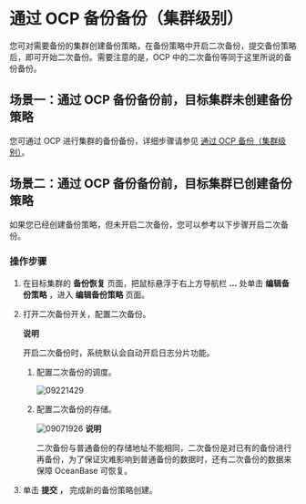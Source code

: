 通过 OCP 备份备份（集群级别） 
======================================

您可对需要备份的集群创建备份策略，在备份策略中开启二次备份，提交备份策略后，即可开始二次备份。需要注意的是，OCP 中的二次备份等同于这里所说的备份备份。

场景一：通过 OCP 备份备份前，目标集群未创建备份策略 
-------------------------------------------------

您可通过 OCP 进行集群的备份备份，详细步骤请参见 [通过 OCP 备份（集群级别）](/zh-CN/5.administrator-guide/7.high-data-availability/2.backup-and-restoration-management-1/3.back-up-data-at-the-cluster-level/2.ocp-based-backup-1.md)。

场景二：通过 OCP 备份备份前，目标集群已创建备份策略 
-------------------------------------------------

如果您已经创建备份策略，但未开启二次备份，您可以参考以下步骤开启二次备份。

### 操作步骤 

1. 在目标集群的 **备份恢复** 页面，把鼠标悬浮于右上方导航栏 **...** 处单击 **编辑备份策略** ，进入 **编辑备份策略** 页面。

   

2. 打开二次备份开关，配置二次备份。

   **说明**

   

   开启二次备份时，系统默认会自动开启日志分片功能。
   1. 配置二次备份的调度。

      ![09221429](https://help-static-aliyun-doc.aliyuncs.com/assets/img/zh-CN/2859542361/p328243.png)
      
   
   2. 配置二次备份的存储。

      ![09071926](https://help-static-aliyun-doc.aliyuncs.com/assets/img/zh-CN/3526591361/p324487.png)
      **说明**

      

      二次备份与普通备份的存储地址不能相同，二次备份是对已有的备份进行再备份，为了保证灾难影响到普通备份的数据时，还有二次备份的数据来保障 OceanBase 可恢复。
      
   

   

3. 单击 **提交** **，** 完成新的备份策略创建。

   




